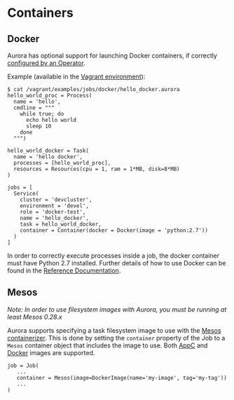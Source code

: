 Containers
==========

Docker
------

Aurora has optional support for launching Docker containers, if correctly [configured by an Operator](../operations/configuration.md#docker-containers).

Example (available in the [Vagrant environment](../getting-started/vagrant.md)):


    $ cat /vagrant/examples/jobs/docker/hello_docker.aurora
    hello_world_proc = Process(
      name = 'hello',
      cmdline = """
        while true; do
          echo hello world
          sleep 10
        done
      """)

    hello_world_docker = Task(
      name = 'hello docker',
      processes = [hello_world_proc],
      resources = Resources(cpu = 1, ram = 1*MB, disk=8*MB)
    )

    jobs = [
      Service(
        cluster = 'devcluster',
        environment = 'devel',
        role = 'docker-test',
        name = 'hello_docker',
        task = hello_world_docker,
        container = Container(docker = Docker(image = 'python:2.7'))
      )
    ]


In order to correctly execute processes inside a job, the docker container must have Python 2.7
installed. Further details of how to use Docker can be found in the
[Reference Documentation](../reference/configuration.md#docker-object).

Mesos
-----

*Note: In order to use filesystem images with Aurora, you must be running at least Mesos 0.28.x*

Aurora supports specifying a task filesystem image to use with the [Mesos containerizer](http://mesos.apache.org/documentation/latest/container-image/).
This is done by setting the ```container``` property of the Job to a ```Mesos``` container object
that includes the image to use. Both [AppC](https://github.com/appc/spec/blob/master/SPEC.md) and 
[Docker](https://github.com/docker/docker/blob/master/image/spec/v1.md) images are supported.

```
job = Job(
   ...
   container = Mesos(image=DockerImage(name='my-image', tag='my-tag'))
   ...
)
```
